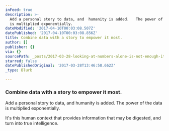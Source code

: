 ```yaml
---
inFeed: true
description: >-
  Add a personal story to data, and  humanity is added.   The power of the data
  is multiplied exponentially.
dateModified: '2017-04-10T00:03:08.507Z'
datePublished: '2017-04-10T00:03:08.856Z'
title: Combine data with a story to empower it most.
author: []
publisher: {}
via: {}
sourcePath: _posts/2017-03-28-looking-at-numbers-alone-is-not-enough-its-context-that.md
starred: false
datePublishedOriginal: '2017-03-28T13:46:58.662Z'
_type: Blurb

---
```

### Combine data with a story to empower it most.

Add a personal story to data, and humanity is added. The power of the data is multiplied exponentially.

It's this human context that provides information that may be digested, and turn into true intelligence.